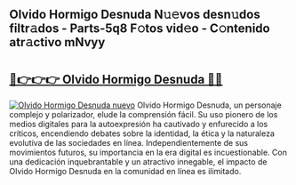 ## Olvido Hormigo Desnuda N𝚞𝚎vos desn𝚞dos filtr𝚊dos - Parts-5q8 F𝚘tos vid𝚎o - C𝚘ntenido atr𝚊ctivo mNvyy

# <h2><a href="http://mb4tutx.tromn.icu/?c=Olvido+Hormigo+Desnuda">🔗👉👉👉 Olvido Hormigo Desnuda 🔗🔗</a></h2>

[![Olvido Hormigo Desnuda nuevo](https://i.imgur.com/pEAQMta.gif)](http://mb4tutx.tromn.icu/?c=Olvido+Hormigo+Desnuda)
Olvido Hormigo Desnuda, un personaje complejo y polarizador, elude la comprensión fácil. Su uso pionero de los medios digitales para la autoexpresión ha cautivado y enfurecido a los críticos, encendiendo debates sobre la identidad, la ética y la naturaleza evolutiva de las sociedades en línea. Independientemente de sus movimientos futuros, su importancia en la era digital es incuestionable. Con una dedicación inquebrantable y un atractivo innegable, el impacto de Olvido Hormigo Desnuda en la comunidad en línea es ilimitado.
